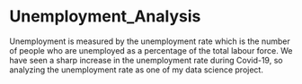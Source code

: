 # Unemployment_Analysis
Unemployment is measured by the unemployment rate which is the number of people who are unemployed as a percentage of the total labour force. We have seen a sharp increase in the unemployment rate during Covid-19, so analyzing the unemployment rate as one of my data science project. 
